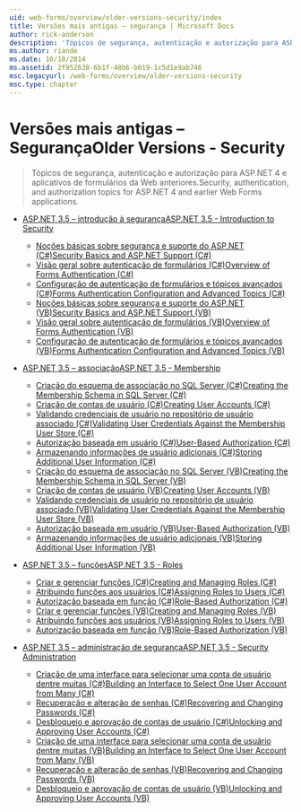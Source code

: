 ```yaml
---
uid: web-forms/overview/older-versions-security/index
title: Versões mais antigas – segurança | Microsoft Docs
author: rick-anderson
description: 'Tópicos de segurança, autenticação e autorização para ASP.NET 4 e aplicativos de formulários da Web anteriores.'
ms.author: riande
ms.date: 10/18/2014
ms.assetid: 2f952638-6b1f-48b6-b019-1c5d1e9ab746
msc.legacyurl: /web-forms/overview/older-versions-security
msc.type: chapter
---
```

<a name="older-versions---security"></a><span data-ttu-id="60ce6-103">Versões mais antigas – Segurança</span><span class="sxs-lookup"><span data-stu-id="60ce6-103">Older Versions - Security</span></span>
====================
> <span data-ttu-id="60ce6-104">Tópicos de segurança, autenticação e autorização para ASP.NET 4 e aplicativos de formulários da Web anteriores.</span><span class="sxs-lookup"><span data-stu-id="60ce6-104">Security, authentication, and authorization topics for ASP.NET 4 and earlier Web Forms applications.</span></span>


- [<span data-ttu-id="60ce6-105">ASP.NET 3.5 – introdução à segurança</span><span class="sxs-lookup"><span data-stu-id="60ce6-105">ASP.NET 3.5 - Introduction to Security</span></span>](introduction/index.md)

    - [<span data-ttu-id="60ce6-106">Noções básicas sobre segurança e suporte do ASP.NET (C#)</span><span class="sxs-lookup"><span data-stu-id="60ce6-106">Security Basics and ASP.NET Support (C#)</span></span>](introduction/security-basics-and-asp-net-support-cs.md)
    - [<span data-ttu-id="60ce6-107">Visão geral sobre autenticação de formulários (C#)</span><span class="sxs-lookup"><span data-stu-id="60ce6-107">Overview of Forms Authentication (C#)</span></span>](introduction/an-overview-of-forms-authentication-cs.md)
    - [<span data-ttu-id="60ce6-108">Configuração de autenticação de formulários e tópicos avançados (C#)</span><span class="sxs-lookup"><span data-stu-id="60ce6-108">Forms Authentication Configuration and Advanced Topics (C#)</span></span>](introduction/forms-authentication-configuration-and-advanced-topics-cs.md)
    - [<span data-ttu-id="60ce6-109">Noções básicas sobre segurança e suporte do ASP.NET (VB)</span><span class="sxs-lookup"><span data-stu-id="60ce6-109">Security Basics and ASP.NET Support (VB)</span></span>](introduction/security-basics-and-asp-net-support-vb.md)
    - [<span data-ttu-id="60ce6-110">Visão geral sobre autenticação de formulários (VB)</span><span class="sxs-lookup"><span data-stu-id="60ce6-110">Overview of Forms Authentication (VB)</span></span>](introduction/an-overview-of-forms-authentication-vb.md)
    - [<span data-ttu-id="60ce6-111">Configuração de autenticação de formulários e tópicos avançados (VB)</span><span class="sxs-lookup"><span data-stu-id="60ce6-111">Forms Authentication Configuration and Advanced Topics (VB)</span></span>](introduction/forms-authentication-configuration-and-advanced-topics-vb.md)
- [<span data-ttu-id="60ce6-112">ASP.NET 3.5 – associação</span><span class="sxs-lookup"><span data-stu-id="60ce6-112">ASP.NET 3.5 - Membership</span></span>](membership/index.md)

    - [<span data-ttu-id="60ce6-113">Criação do esquema de associação no SQL Server (C#)</span><span class="sxs-lookup"><span data-stu-id="60ce6-113">Creating the Membership Schema in SQL Server (C#)</span></span>](membership/creating-the-membership-schema-in-sql-server-cs.md)
    - [<span data-ttu-id="60ce6-114">Criação de contas de usuário (C#)</span><span class="sxs-lookup"><span data-stu-id="60ce6-114">Creating User Accounts (C#)</span></span>](membership/creating-user-accounts-cs.md)
    - [<span data-ttu-id="60ce6-115">Validando credenciais de usuário no repositório de usuário associado (C#)</span><span class="sxs-lookup"><span data-stu-id="60ce6-115">Validating User Credentials Against the Membership User Store (C#)</span></span>](membership/validating-user-credentials-against-the-membership-user-store-cs.md)
    - [<span data-ttu-id="60ce6-116">Autorização baseada em usuário (C#)</span><span class="sxs-lookup"><span data-stu-id="60ce6-116">User-Based Authorization (C#)</span></span>](membership/user-based-authorization-cs.md)
    - [<span data-ttu-id="60ce6-117">Armazenando informações de usuário adicionais (C#)</span><span class="sxs-lookup"><span data-stu-id="60ce6-117">Storing Additional User Information (C#)</span></span>](membership/storing-additional-user-information-cs.md)
    - [<span data-ttu-id="60ce6-118">Criação do esquema de associação no SQL Server (VB)</span><span class="sxs-lookup"><span data-stu-id="60ce6-118">Creating the Membership Schema in SQL Server (VB)</span></span>](membership/creating-the-membership-schema-in-sql-server-vb.md)
    - [<span data-ttu-id="60ce6-119">Criação de contas de usuário (VB)</span><span class="sxs-lookup"><span data-stu-id="60ce6-119">Creating User Accounts (VB)</span></span>](membership/creating-user-accounts-vb.md)
    - [<span data-ttu-id="60ce6-120">Validando credenciais de usuário no repositório de usuário associado (VB)</span><span class="sxs-lookup"><span data-stu-id="60ce6-120">Validating User Credentials Against the Membership User Store (VB)</span></span>](membership/validating-user-credentials-against-the-membership-user-store-vb.md)
    - [<span data-ttu-id="60ce6-121">Autorização baseada em usuário (VB)</span><span class="sxs-lookup"><span data-stu-id="60ce6-121">User-Based Authorization (VB)</span></span>](membership/user-based-authorization-vb.md)
    - [<span data-ttu-id="60ce6-122">Armazenando informações de usuário adicionais (VB)</span><span class="sxs-lookup"><span data-stu-id="60ce6-122">Storing Additional User Information (VB)</span></span>](membership/storing-additional-user-information-vb.md)
- [<span data-ttu-id="60ce6-123">ASP.NET 3.5 – funções</span><span class="sxs-lookup"><span data-stu-id="60ce6-123">ASP.NET 3.5 - Roles</span></span>](roles/index.md)

    - [<span data-ttu-id="60ce6-124">Criar e gerenciar funções (C#)</span><span class="sxs-lookup"><span data-stu-id="60ce6-124">Creating and Managing Roles (C#)</span></span>](roles/creating-and-managing-roles-cs.md)
    - [<span data-ttu-id="60ce6-125">Atribuindo funções aos usuários (C#)</span><span class="sxs-lookup"><span data-stu-id="60ce6-125">Assigning Roles to Users (C#)</span></span>](roles/assigning-roles-to-users-cs.md)
    - [<span data-ttu-id="60ce6-126">Autorização baseada em função (C#)</span><span class="sxs-lookup"><span data-stu-id="60ce6-126">Role-Based Authorization (C#)</span></span>](roles/role-based-authorization-cs.md)
    - [<span data-ttu-id="60ce6-127">Criar e gerenciar funções (VB)</span><span class="sxs-lookup"><span data-stu-id="60ce6-127">Creating and Managing Roles (VB)</span></span>](roles/creating-and-managing-roles-vb.md)
    - [<span data-ttu-id="60ce6-128">Atribuindo funções aos usuários (VB)</span><span class="sxs-lookup"><span data-stu-id="60ce6-128">Assigning Roles to Users (VB)</span></span>](roles/assigning-roles-to-users-vb.md)
    - [<span data-ttu-id="60ce6-129">Autorização baseada em função (VB)</span><span class="sxs-lookup"><span data-stu-id="60ce6-129">Role-Based Authorization (VB)</span></span>](roles/role-based-authorization-vb.md)
- [<span data-ttu-id="60ce6-130">ASP.NET 3.5 – administração de segurança</span><span class="sxs-lookup"><span data-stu-id="60ce6-130">ASP.NET 3.5 - Security Administration</span></span>](admin/index.md)

    - [<span data-ttu-id="60ce6-131">Criação de uma interface para selecionar uma conta de usuário dentre muitas (C#)</span><span class="sxs-lookup"><span data-stu-id="60ce6-131">Building an Interface to Select One User Account from Many (C#)</span></span>](admin/building-an-interface-to-select-one-user-account-from-many-cs.md)
    - [<span data-ttu-id="60ce6-132">Recuperação e alteração de senhas (C#)</span><span class="sxs-lookup"><span data-stu-id="60ce6-132">Recovering and Changing Passwords (C#)</span></span>](admin/recovering-and-changing-passwords-cs.md)
    - [<span data-ttu-id="60ce6-133">Desbloqueio e aprovação de contas de usuário (C#)</span><span class="sxs-lookup"><span data-stu-id="60ce6-133">Unlocking and Approving User Accounts (C#)</span></span>](admin/unlocking-and-approving-user-accounts-cs.md)
    - [<span data-ttu-id="60ce6-134">Criação de uma interface para selecionar uma conta de usuário dentre muitas (VB)</span><span class="sxs-lookup"><span data-stu-id="60ce6-134">Building an Interface to Select One User Account from Many (VB)</span></span>](admin/building-an-interface-to-select-one-user-account-from-many-vb.md)
    - [<span data-ttu-id="60ce6-135">Recuperação e alteração de senhas (VB)</span><span class="sxs-lookup"><span data-stu-id="60ce6-135">Recovering and Changing Passwords (VB)</span></span>](admin/recovering-and-changing-passwords-vb.md)
    - [<span data-ttu-id="60ce6-136">Desbloqueio e aprovação de contas de usuário (VB)</span><span class="sxs-lookup"><span data-stu-id="60ce6-136">Unlocking and Approving User Accounts (VB)</span></span>](admin/unlocking-and-approving-user-accounts-vb.md)
